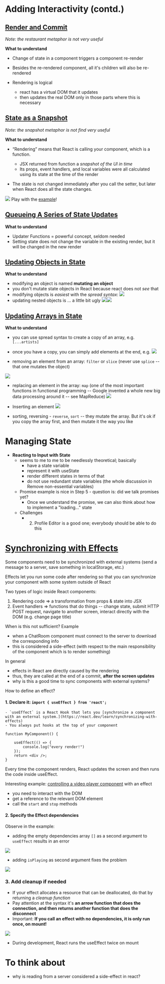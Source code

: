 

# Adding Interactivity (contd.)

## [Render and Commit](https://react.dev/learn/render-and-commit)
*Note: the restaurant metaphor is not very useful*

**What to understand**
- Change of state in a component triggers a component re-render
- Besides the re-rendered component, all it's children will also be re-rendered

- Rendering is logical 
	- react has a virtual DOM that it updates 
	- then updates the real DOM only in those parts where this is necessary

## [State as a Snapshot](https://react.dev/learn/state-as-a-snapshot)
*Note: the snapshot metaphor is not find very useful*

**What to understand**
- “Rendering” means that React is calling your component, which is a function. 
	- JSX returned from function a *snapshot of the UI in time*
	- Its props, event handlers, and local variables were all calculated using its state at the time of the render

- The state is not changed immediately after you call the setter, but later when React does all the state changes. 

![](images/state-snapshot-example1.png)
Play with the [example](https://react.dev/learn/state-as-a-snapshot#state-over-time)!

## [Queueing A Series of State Updates](https://react.dev/learn/queueing-a-series-of-state-updates)

**What to understand**
- Updater Functions = powerful concept, seldom needed
- Setting state does not change the variable in the existing render, but it will be changed in the  new render

## [Updating Objects in State](https://react.dev/learn/updating-objects-in-state)

**What to understand**
- modifying an object is named **mutating an object**
- you don't mutate state objects in React because react does not *see* that
- modifying objects is *easiest* with the *spread syntax*: 
	![](./images/spread-syntax.png)
- updating nested objects is ... a little bit ugly
	![](./images/nested-object-definition.png)![](./images/updating-nested-objects.png)


## [Updating Arrays in State](https://react.dev/learn/updating-arrays-in-state)

**What to understand**
- you can use spread syntax to create a copy of an array, e.g. `[...artists]`
- once you have a copy, you can simply add elements at the end, e.g. 
![](images/adding-to-array.png)

- removing an element from an array: `filter` or `slice` (never use `splice` -- that one mutates the object)

![](images/filter-array.png)
- replacing an element in the array: `map` (one of the most important functions in functional programming -- Google invented a whole new big data processing around it -- see MapReduce)
![](images/map-reduce.png) 

- Inserting an element 
![](images/inserting-in-array.png)

- sorting, reversing - `reverse`, `sort` -- they mutate the array. But it's ok if you copy the array first, and then mutate it the way you like


# Managing State

- **Reacting to Input with State**
	- seems to me to me to be needlessly theoretical; basically
		- have a state variable
		- represent it with useState
		- render different states in terms of that
		- do not use redundant state variables (the whole discussion in Remove non-essential variables)
	- Promise example is nice in Step 5 - question is: did we talk promises yet? 
		- Once we understand the promise, we can also think about how to implement a "loading..." state
	- Challenges
		- 2. Profile Editor is a good one; everybody should be able to do this



# [Synchronizing with Effects](https://react.dev/learn/synchronizing-with-effects#step-1-declare-an-effect)

Some components need to be synchronized with external systems (send a message to a server, save something in localStorage, etc.)

Effects let you run some code after rendering so that you can synchronize your component with some system outside of React

Two types of logic inside React components:
1. Rendering code => a transformation from props & state into JSX 
2. Event handlers => functions that do things -- change state, submit HTTP POST request, navigate to another screen, interact directly with the DOM (e.g. change page title)

When is this not sufficient?
Example
- when a ChatRoom component must connect to the server to download the corresponding info
- this is considered a side-effect (with respect to the main responsibility of the component which is to render something)

In general
- effects in React are directly caused by the rendering
- thus, they are called at the end of a commit, **after the screen updates**
- why is this a good time to sync components with external systems? 

How to define an effect?


#### 1. Declare it: `import { useEffect } from 'react';`

	- `useEffect` is a React Hook that lets you [synchronize a component with an external system.](https://react.dev/learn/synchronizing-with-effects) 
	- You always put hooks at the top of your component

```
function MyComponent() {  

	useEffect(() => {  
		console.log("every render!")
	});  
	return <div />;  
}
```

Every time the component renders, React updates the screen and then runs the code inside useEffect. 

Interesting example: [controlling a video player component](https://react.dev/learn/synchronizing-with-effects#step-1-declare-an-effect) with an effect
- you need to interact with the DOM
- get a reference to the relevant DOM element
- call the `start` and `stop` methods 

#### 2. Specify the Effect dependencies 

Observe in the example: 
- adding the empty dependencies array `[]` as a second argument to `useEffect` results in an error

![](images/missing-dependency.png)
- adding `isPlaying` as second argument fixes the problem

![](images/having-added-the-dependency.png)

### 3. Add cleanup if needed 

- If your effect allocates a resource that can be deallocated, do that by returning a *cleanup function*
- Pay attention at the syntax it's **an arrow function that does the connection, and then returns another function that does the disconnect** 
- Important: **If you call an effect with no dependencies, it is only run once, on mount!**

![](images/effect-with-cleanup-function.png)

- During development, React runs the useEffect twice on mount



# To think about
- why is reading from a server considered a side-effect in react? 
